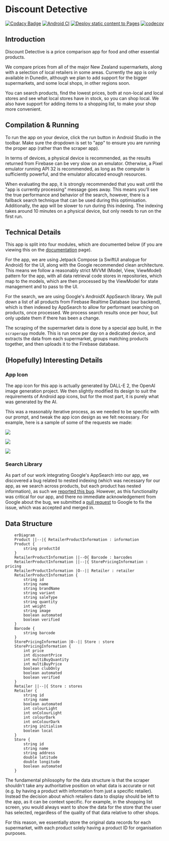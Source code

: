 # Discount Detective

[![Codacy Badge](https://app.codacy.com/project/badge/Grade/490c7545aede4dd29264539c1794044e)](https://www.codacy.com/gh/SheaSmith/COSC345-Project/dashboard?utm_source=github.com&amp;utm_medium=referral&amp;utm_content=SheaSmith/COSC345-Project&amp;utm_campaign=Badge_Grade)
[![Android CI](https://github.com/SheaSmith/COSC345-Project/actions/workflows/android.yml/badge.svg)](https://github.com/SheaSmith/COSC345-Project/actions/workflows/android.yml)
[![Deploy static content to Pages](https://github.com/SheaSmith/COSC345-Project/actions/workflows/build-docs.yml/badge.svg)](https://github.com/SheaSmith/COSC345-Project/actions/workflows/build-docs.yml)
[![codecov](https://codecov.io/gh/SheaSmith/COSC345-Project/branch/master/graph/badge.svg?token=6LT4FB6K2B)](https://codecov.io/gh/SheaSmith/COSC345-Project)

## Introduction

Discount Detective is a price comparison app for food and other essential products.

We compare prices from all of the major New Zealand supermarkets, along with a selection of local
retailers in some areas. Currently the app is only available in Dunedin, although we plan to add
support for the bigger supermarkets, and some local shops, in other regions soon.

You can search products, find the lowest prices, both at non-local and local stores and see what
local stores have in stock, so you can shop local. We also have support for adding items to a
shopping list, to make your shop more convenient.

## Compilation & Running

To run the app on your device, click the run button in Android Studio in the toolbar. Make sure the
dropdown is set to "app" to ensure you are running the proper app (rather than the scraper app).

In terms of devices, a physical device is recommended, as the results returned from Firebase can be
very slow on an emulator. Otherwise, a Pixel emulator running API 32 is recommended, as long as the
computer is sufficiently powerful, and the emulator allocated enough resources.

When evaluating the app, it is strongly recommended that you wait until the "app is currently
processing" message goes away. This means you'll see the true performance and behavior of the
search, however, there is a fallback search technique that can be used during this optimisation.
Additionally, the app will be slower to run during this indexing. The indexing takes around 10
minutes on a physical device, but only needs to run on the first run.

## Technical Details

This app is split into four modules, which are documented below (if you are viewing this on
the [documentation](https://sheasmith.github.io/COSC345-Project) page).

For the app, we are using Jetpack Compose (a SwiftUI analogue for Android) for the UI, along with
the Google recommended clean architecture. This means we follow a reasonably strict MVVM (Model,
View, ViewModel) pattern for the app, with all data retrieval code stores in repositories, which map
to the models, which are then processed by the ViewModel for state management and to pass to the UI.

For the search, we are using Google's AndroidX AppSearch library. We pull down a list of all
products from Firebase Realtime Database (our backend), which is then indexed by AppSearch to allow
for performant searching on products, once processed. We process search results once per hour, but
only update them if there has been a change.

The scraping of the supermarket data is done by a special app build, in the `scraperapp` module.
This is run once per day on a dedicated device, and extracts the data from each supermarket, groups
matching products together, and then uploads it to the Firebase database.

## (Hopefully) Interesting Details

### App Icon

The app icon for this app is actually generated by DALL-E 2, the OpenAI image generation project. We
then slightly modified its design to suit the requirements of Android app icons, but for the most
part, it is purely what was generated by the AI.

This was a reasonably iterative process, as we needed to be specific with our prompt, and tweak the
app icon design as we felt necessary. For example, here is a sample of some of the requests we made:

![](https://github.com/SheaSmith/COSC345-Project/blob/master/docs-assets/Screen%20Shot%202022-08-25%20at%2010.42.24.png?raw=true)

![](https://raw.githubusercontent.com/SheaSmith/COSC345-Project/master/docs-assets/Screen%20Shot%202022-08-25%20at%2010.40.46.png)

![](https://raw.githubusercontent.com/SheaSmith/COSC345-Project/master/docs-assets/Screen%20Shot%202022-08-25%20at%2010.41.30.png)

### Search Library

As part of our work integrating Google's AppSearch into our app, we discovered a bug related to
nested indexing (which was necessary for our app, as we search across products, but each product has
nested information), as such
we [reported this bug](https://issuetracker.google.com/issues?q=componentid:1012737). However, as
this functionality was critical for our app, and there no immediate acknowledgement from Google
about the bug, we submitted
a [pull request](https://android-review.googlesource.com/c/platform/frameworks/support/+/2175315) to
Google to fix the issue, which was accepted and merged in.

## Data Structure

```mermaid
    erDiagram
    Product ||--|{ RetailerProductInformation : information
    Product {
        string productId
    }
    RetailerProductInformation ||--O{ Barcode : barcodes
    RetailerProductInformation ||--|{ StorePricingInformation : pricing
    RetailerProductInformation |O--|| Retailer : retailer
    RetailerProductInformation {
        string id
        string name
        string brandName
        string variant
        string saleType
        string quantity
        int weight
        string image
        boolean automated
        boolean verified
    }
    Barcode {
        string barcode
    }
    StorePricingInformation |O--|| Store : store
    StorePricingInformation {
        int price
        int discountPrice
        int multiBuyQuantity
        int multiBuyPrice
        boolean clubOnly
        boolean automated
        boolean verified
    }
    Retailer ||--|{ Store : stores
    Retailer {
        string id
        string name
        boolean automated
        int colourLight
        int onColourLight
        int colourDark
        int onColourDark
        string initialism
        boolean local
    }
    Store {
        string id
        string name
        string address
        double latitude
        double longitude
        boolean automated
    }
```

The fundamental philosophy for the data structure is that the scraper shouldn't take any
authoritative position on what data is accurate or not (e.g. by having a product with information
from just a specific retailer). Instead the decision about which retailers data to display should be
left to the app, as it can be context specific. For example, in the shopping list screen, you would
always want to show the data for the store that the user has selected, regardless of the quality of
that data relative to other shops.

For this reason, we essentially store the original data records for each supermarket, with each
product solely having a product ID for organisation purposes.